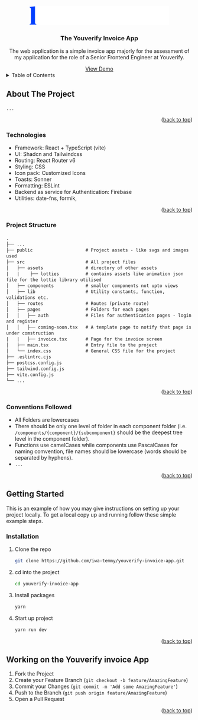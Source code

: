 <!-- Improved compatibility of back to top link: See: https://github.com/othneildrew/Best-README-Template/pull/73 -->

<a name="readme-top"></a>

<!-- PROJECT LOGO -->
<br />
<div align="center">
<img src="./public/logo.svg" alt="Logo" height=50">

<h3 align="center">The Youverify Invoice App</h3>

  <p align="center">
    The web application is a simple invoice app majorly for the assessment of my application for the role of a Senior Frontend Engineer at Youverify.
  </p>
    <a href="https://youverify-invoice-app.netlify.app/">View Demo</a>
</div>

<!-- TABLE OF CONTENTS -->
<details>
  <summary>Table of Contents</summary>
  <ol>
    <li>
      <a href="#about-the-project">About The Project</a>
      <ul>
        <li><a href="#technologies">Technologies Used</a></li>
        <li><a href="#project-structure">Project Structure</a></li>
        <li><a href="#conventions-followed">Conventions Followed</a></li>
      </ul>
    </li>
    <li>
      <a href="#getting-started">Getting Started</a>
      <ul>
        <li><a href="#installation">Installation</a></li>
      </ul>
    </li>
    <li><a href="#working-on-the-invoice-app">Working on the Invoice App</a></li>
  </ol>
</details>

<!-- ABOUT THE PROJECT -->

## About The Project

`...`

<p align="right">(<a href="#readme-top">back to top</a>)</p>

### Technologies

- Framework: React + TypeScript (vite)
- UI: Shadcn and Tailwindcss
- Routing: React Router v6
- Styling: CSS
- Icon pack: Customized Icons
- Toasts: Sonner
- Formatting: ESLint
- Backend as service for Authentication: Firebase
- Utilities: date-fns, formik,

<p align="right">(<a href="#readme-top">back to top</a>)</p>

### Project Structure

    .
    ├── ...
    ├── public                    # Project assets - like svgs and images used
    ├── src                       # All project files
    │   ├── assets                # directory of other assets
    |   |    ├── lotties          # contains assets like animation json file for the lottie library utilised
    │   ├── components            # smaller components not upto views
    │   ├── lib                   # Utility constants, function, validations etc.
    │   ├── routes                # Routes (private route)
    │   ├── pages                 # Folders for each pages
    │   │   ├── auth              # Files for authentication pages - login and register
    │   │   ├── coming-soon.tsx   # A template page to notify that page is under comstruction
    |   |   ├── invoice.tsx       # Page for the invoice screen
    │   ├── main.tsx              # Entry file to the project
    │   └── index.css             # General CSS file for the project
    ├── .eslintrc.cjs
    ├── postcss.config.js
    ├── tailwind.config.js
    ├── vite.config.js
    └── ...

<p align="right">(<a href="#readme-top">back to top</a>)</p>

### Conventions Followed

- All Folders are lowercases
- There should be only one level of folder in each component folder (i.e. `/components/{component}/{subcomponent}` should be the deepest tree level in the component folder).
- Functions use camelCases while components use PascalCases for naming comvention, file names should be lowercase (words should be separated by hyphens).
- `...`
<p align="right">(<a href="#readme-top">back to top</a>)</p>
<!-- GETTING STARTED -->

## Getting Started

This is an example of how you may give instructions on setting up your project locally.
To get a local copy up and running follow these simple example steps.

### Installation

1. Clone the repo
   ```sh
   git clone https://github.com/iwa-temmy/youverify-invoice-app.git
   ```
2. cd into the project
   ```sh
   cd youverify-invoice-app
   ```
3. Install packages
   ```sh
   yarn
   ```
4. Start up project
   ```sh
   yarn run dev
   ```

<p align="right">(<a href="#readme-top">back to top</a>)</p>

<!-- CONTRIBUTING -->

## Working on the Youverify invoice App

1. Fork the Project
2. Create your Feature Branch (`git checkout -b feature/AmazingFeature`)
3. Commit your Changes (`git commit -m 'Add some AmazingFeature'`)
4. Push to the Branch (`git push origin feature/AmazingFeature`)
5. Open a Pull Request

<p align="right">(<a href="#readme-top">back to top</a>)</p>

<!-- https://www.markdownguide.org/basic-syntax/#reference-style-links -->

[contributors-shield]: https://img.shields.io/github/contributors/github_username/repo_name.svg?style=for-the-badge
[contributors-url]: https://github.com/github_username/repo_name/graphs/contributors
[forks-shield]: https://img.shields.io/github/forks/github_username/repo_name.svg?style=for-the-badge
[forks-url]: https://github.com/github_username/repo_name/network/members
[stars-shield]: https://img.shields.io/github/stars/github_username/repo_name.svg?style=for-the-badge
[stars-url]: https://github.com/github_username/repo_name/stargazers
[issues-shield]: https://img.shields.io/github/issues/github_username/repo_name.svg?style=for-the-badge
[issues-url]: https://github.com/github_username/repo_name/issues
[license-shield]: https://img.shields.io/github/license/github_username/repo_name.svg?style=for-the-badge
[license-url]: https://github.com/github_username/repo_name/blob/master/LICENSE.txt
[linkedin-shield]: https://img.shields.io/badge/-LinkedIn-black.svg?style=for-the-badge&logo=linkedin&colorB=555
[linkedin-url]: https://linkedin.com/in/linkedin_username
[product-screenshot]: images/screenshot.png
[Next.js]: https://img.shields.io/badge/next.js-000000?style=for-the-badge&logo=nextdotjs&logoColor=white
[Next-url]: https://nextjs.org/
[React.js]: https://img.shields.io/badge/React-20232A?style=for-the-badge&logo=react&logoColor=61DAFB
[React-url]: https://reactjs.org/
[Vue.js]: https://img.shields.io/badge/Vue.js-35495E?style=for-the-badge&logo=vuedotjs&logoColor=4FC08D
[Vue-url]: https://vuejs.org/
[Angular.io]: https://img.shields.io/badge/Angular-DD0031?style=for-the-badge&logo=angular&logoColor=white
[Angular-url]: https://angular.io/
[Svelte.dev]: https://img.shields.io/badge/Svelte-4A4A55?style=for-the-badge&logo=svelte&logoColor=FF3E00
[Svelte-url]: https://svelte.dev/
[Laravel.com]: https://img.shields.io/badge/Laravel-FF2D20?style=for-the-badge&logo=laravel&logoColor=white
[Laravel-url]: https://laravel.com
[Bootstrap.com]: https://img.shields.io/badge/Bootstrap-563D7C?style=for-the-badge&logo=bootstrap&logoColor=white
[Bootstrap-url]: https://getbootstrap.com
[JQuery.com]: https://img.shields.io/badge/jQuery-0769AD?style=for-the-badge&logo=jquery&logoColor=white
[JQuery-url]: https://jquery.com
